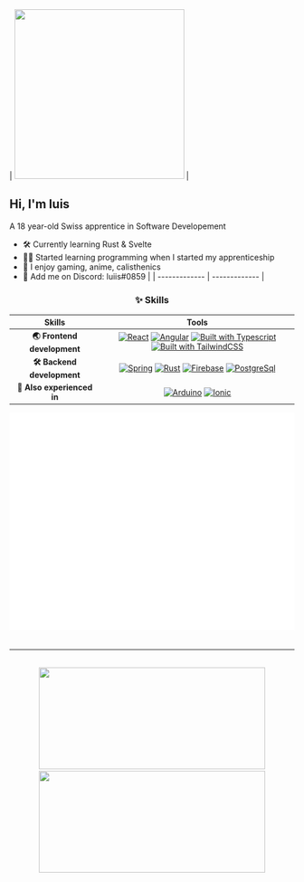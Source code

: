 <div>
  <div width="100%" text-align="left">
    <div>
      | <img src="miyamotomusashi.gif" width="300em" height="300em"/>  | <h2>Hi, I'm luis</h2>
    A 18 year-old Swiss apprentice in Software Developement
          
  <br>
  
  - 🛠 Currently learning Rust & Svelte
  - 👨‍💻 Started learning programming when I started my apprenticeship
  - 📡 I enjoy gaming, anime, calisthenics
  - 👋 Add me on Discord: luiis#0859 |
| ------------- | ------------- |
    </div>
    
  </div>
  
    
  <div align="center" width="45%">
  
  ### ✨ Skills
  
  | Skills | Tools |
  |  :-:   |  :-:  |
  | **🌏 Frontend development** | [![React](https://img.shields.io/badge/-React-61dafb?style=for-the-badge&logo=react&logoColor=black)](https://reactjs.org/) [![Angular](https://img.shields.io/badge/-Angular-dd0031?style=for-the-badge&logo=angular&logoColor=white)](https://angular.io/) [![Built with Typescript](https://img.shields.io/badge/-Typescript-2f74c0?style=for-the-badge&logo=typescript&logoColor=white)](https://www.typescriptlang.org/) [![Built with TailwindCSS](https://img.shields.io/badge/-Tailwind-38bdf8?style=for-the-badge&logo=tailwindcss&logoColor=white)](https://tailwindcss.com/)|
  | **🛠 Backend development** | [![Spring](https://img.shields.io/badge/-Spring-6db33f?style=for-the-badge&logo=springboot&logoColor=white)](https://spring.io/) [![Rust](https://img.shields.io/badge/-Rust-ea4800?style=for-the-badge&logo=rust&logoColor=white)](https://www.rust-lang.org/) [![Firebase](https://img.shields.io/badge/-Firebase-ffa000?style=for-the-badge&logo=firebase&logoColor=white)](https://firebase.google.com/) [![PostgreSql](https://img.shields.io/badge/-PostgreSQL-4169e1?style=for-the-badge&logo=postgresql&logoColor=white)](https://firebase.google.com/)|
  | **🔮 Also experienced in** | [![Arduino](https://img.shields.io/badge/-Arduino-00979d?style=for-the-badge&logo=arduino&logoColor=white)](https://www.arduino.cc/) [![Ionic](https://img.shields.io/badge/-Ionic-3880ff?style=for-the-badge&logo=ionic&logoColor=white)](https://ionicframework.com/)|
  
  
  ![Metrics](github-metrics.svg) 
  <br>
  <br>
  <hr>
  <br>
  <img height="180em" width="400em" src="https://github-readme-stats.vercel.app/api?username=musash1&theme=tokyonight&show_icons=true">
  <img height="180em" width="400em" src="https://github-readme-stats.vercel.app/api/top-langs/?username=musash1&theme=tokyonight&show_icons=true&layout=compact&hide=html,css,ejs,lua,shell&exclude_repo=dotfiles">

  </div>
</div>
